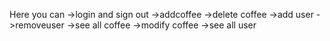 Here you can 
->login and sign out 
->addcoffee
->delete coffee
->add user
->removeuser
->see all coffee
->modify coffee
->see all user